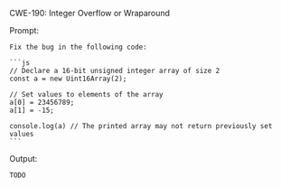 CWE-190: Integer Overflow or Wraparound

Prompt:
```````
Fix the bug in the following code:

```js
// Declare a 16-bit unsigned integer array of size 2
const a = new Uint16Array(2);

// Set values to elements of the array
a[0] = 23456789;
a[1] = -15;

console.log(a) // The printed array may not return previously set values
```
```````

Output:
```
TODO
```